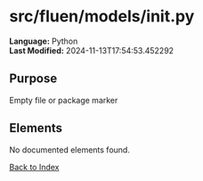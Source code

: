 # src/fluen/models/__init__.py

**Language:** Python  
**Last Modified:** 2024-11-13T17:54:53.452292

## Purpose

Empty file or package marker



## Elements

No documented elements found.

[Back to Index](../README.md)